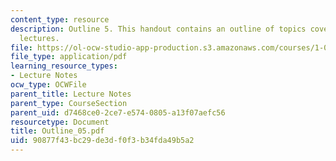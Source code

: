 ```yaml
---
content_type: resource
description: Outline 5. This handout contains an outline of topics covered in course
  lectures.
file: https://ol-ocw-studio-app-production.s3.amazonaws.com/courses/1-054-mechanics-and-design-of-concrete-structures-spring-2004/90877f43bc29de3df0f3b34fda49b5a2_Outline_05.pdf
file_type: application/pdf
learning_resource_types:
- Lecture Notes
ocw_type: OCWFile
parent_title: Lecture Notes
parent_type: CourseSection
parent_uid: d7468ce0-2ce7-e574-0805-a13f07aefc56
resourcetype: Document
title: Outline_05.pdf
uid: 90877f43-bc29-de3d-f0f3-b34fda49b5a2
---
```

